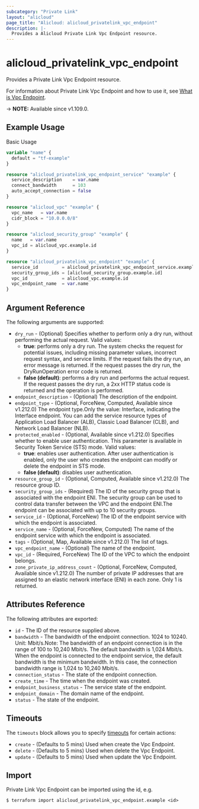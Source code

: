 ```yaml
---
subcategory: "Private Link"
layout: "alicloud"
page_title: "Alicloud: alicloud_privatelink_vpc_endpoint"
description: |-
  Provides a Alicloud Private Link Vpc Endpoint resource.
---
```


# alicloud_privatelink_vpc_endpoint

Provides a Private Link Vpc Endpoint resource. 

For information about Private Link Vpc Endpoint and how to use it, see [What is Vpc Endpoint](https://www.alibabacloud.com/help/en/privatelink/latest/api-privatelink-2020-04-15-createvpcendpoint).

-> **NOTE:** Available since v1.109.0.

## Example Usage

Basic Usage

```terraform
variable "name" {
  default = "tf-example"
}

resource "alicloud_privatelink_vpc_endpoint_service" "example" {
  service_description    = var.name
  connect_bandwidth      = 103
  auto_accept_connection = false
}

resource "alicloud_vpc" "example" {
  vpc_name   = var.name
  cidr_block = "10.0.0.0/8"
}

resource "alicloud_security_group" "example" {
  name   = var.name
  vpc_id = alicloud_vpc.example.id
}

resource "alicloud_privatelink_vpc_endpoint" "example" {
  service_id         = alicloud_privatelink_vpc_endpoint_service.example.id
  security_group_ids = [alicloud_security_group.example.id]
  vpc_id             = alicloud_vpc.example.id
  vpc_endpoint_name  = var.name
}
```

## Argument Reference

The following arguments are supported:
* `dry_run` - (Optional) Specifies whether to perform only a dry run, without performing the actual request. Valid values:
  - **true**: performs only a dry run. The system checks the request for potential issues, including missing parameter values, incorrect request syntax, and service limits. If the request fails the dry run, an error message is returned. If the request passes the dry run, the DryRunOperation error code is returned.
  - **false (default)**: performs a dry run and performs the actual request. If the request passes the dry run, a 2xx HTTP status code is returned and the operation is performed.
* `endpoint_description` - (Optional) The description of the endpoint.
* `endpoint_type` - (Optional, ForceNew, Computed, Available since v1.212.0) The endpoint type.Only the value: Interface, indicating the Interface endpoint. You can add the service resource types of Application Load Balancer (ALB), Classic Load Balancer (CLB), and Network Load Balancer (NLB).
* `protected_enabled` - (Optional, Available since v1.212.0) Specifies whether to enable user authentication. This parameter is available in Security Token Service (STS) mode. Valid values:
  - **true**: enables user authentication. After user authentication is enabled, only the user who creates the endpoint can modify or delete the endpoint in STS mode.
  - **false (default)**: disables user authentication.
* `resource_group_id` - (Optional, Computed, Available since v1.212.0) The resource group ID.
* `security_group_ids` - (Required) The ID of the security group that is associated with the endpoint ENI. The security group can be used to control data transfer between the VPC and the endpoint ENI.The endpoint can be associated with up to 10 security groups.
* `service_id` - (Optional, ForceNew) The ID of the endpoint service with which the endpoint is associated.
* `service_name` - (Optional, ForceNew, Computed) The name of the endpoint service with which the endpoint is associated.
* `tags` - (Optional, Map, Available since v1.212.0) The list of tags.
* `vpc_endpoint_name` - (Optional) The name of the endpoint.
* `vpc_id` - (Required, ForceNew) The ID of the VPC to which the endpoint belongs.
* `zone_private_ip_address_count` - (Optional, ForceNew, Computed, Available since v1.212.0) The number of private IP addresses that are assigned to an elastic network interface (ENI) in each zone. Only 1 is returned.

## Attributes Reference

The following attributes are exported:
* `id` - The ID of the resource supplied above.
* `bandwidth` - The bandwidth of the endpoint connection.  1024 to 10240. Unit: Mbit/s.Note: The bandwidth of an endpoint connection is in the range of 100 to 10,240 Mbit/s. The default bandwidth is 1,024 Mbit/s. When the endpoint is connected to the endpoint service, the default bandwidth is the minimum bandwidth. In this case, the connection bandwidth range is 1,024 to 10,240 Mbit/s.
* `connection_status` - The state of the endpoint connection. 
* `create_time` - The time when the endpoint was created.
* `endpoint_business_status` - The service state of the endpoint. 
* `endpoint_domain` - The domain name of the endpoint.
* `status` - The state of the endpoint. 

## Timeouts

The `timeouts` block allows you to specify [timeouts](https://www.terraform.io/docs/configuration-0-11/resources.html#timeouts) for certain actions:
* `create` - (Defaults to 5 mins) Used when create the Vpc Endpoint.
* `delete` - (Defaults to 5 mins) Used when delete the Vpc Endpoint.
* `update` - (Defaults to 5 mins) Used when update the Vpc Endpoint.

## Import

Private Link Vpc Endpoint can be imported using the id, e.g.

```shell
$ terraform import alicloud_privatelink_vpc_endpoint.example <id>
```